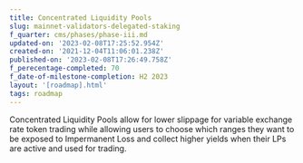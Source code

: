 ```yaml
---
title: Concentrated Liquidity Pools
slug: mainnet-validators-delegated-staking
f_quarter: cms/phases/phase-iii.md
updated-on: '2023-02-08T17:25:52.954Z'
created-on: '2021-12-04T11:06:01.238Z'
published-on: '2023-02-08T17:26:49.758Z'
f_perecentage-completed: 70
f_date-of-milestone-completion: H2 2023
layout: '[roadmap].html'
tags: roadmap
---
```


Concentrated Liquidity Pools allow for lower slippage for variable exchange rate token trading while allowing users to choose which ranges they want to be exposed to Impermanent Loss and collect higher yields when their LPs are active and used for trading.
